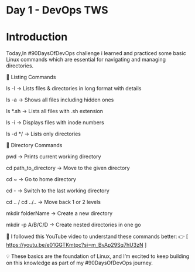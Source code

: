 # Day 1 - DevOps TWS

# Introduction
Today,In #90DaysOfDevOps challenge i learned and practiced some basic Linux commands which are essential for navigating and managing directories.

🔹 Listing Commands

ls -l → Lists files & directories in long format with details

ls -a → Shows all files including hidden ones

ls *.sh → Lists all files with .sh extension

ls -i → Displays files with inode numbers

ls -d */ → Lists only directories

🔹 Directory Commands

pwd → Prints current working directory

cd path_to_directory → Move to the given directory

cd ~ → Go to home directory

cd - → Switch to the last working directory

cd .. / cd ../.. → Move back 1 or 2 levels

mkdir folderName → Create a new directory

mkdir -p A/B/C/D → Create nested directories in one go

📖 I followed this YouTube video to understand these commands better:
👉 [ https://youtu.be/e01GGTKmtpc?si=m_BvAp29Sq7hU3zN ]

💡 These basics are the foundation of Linux, and I’m excited to keep building on this knowledge as part of my #90DaysOfDevOps journey.
